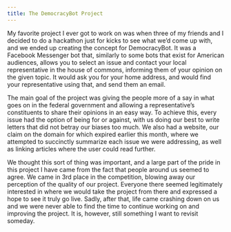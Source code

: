 ```yaml
---
title: The DemocracyBot Project
---
```

My favorite project I ever got to work on was when three of my friends and I decided to do a hackathon just for kicks to see what we’d come up with, and we ended up creating the concept for DemocracyBot. It was a Facebook Messenger bot that, similarly to some bots that exist for American audiences, allows you to select an issue and contact your local representative in the house of commons, informing them of your opinion on the given topic. It would ask you for your home address, and would find your representative using that, and send them an email.

The main goal of the project was giving the people more of a say in what goes on in the federal government and allowing a representative’s constituents to share their opinions in an easy way. To achieve this, every issue had the option of being for or against, with us doing our best to write letters that did not betray our biases too much. We also had a website, our claim on the domain for which expired earlier this month, where we attempted to succinctly summarize each issue we were addressing, as well as linking articles where the user could read further.

We thought this sort of thing was important, and a large part of the pride in this project I have came from the fact that people around us seemed to agree. We came in 3rd place in the competition, blowing away our perception of the quality of our project. Everyone there seemed legitimately interested in where we would take the project from there and expressed a hope to see it truly go live. Sadly, after that, life came crashing down on us and we were never able to find the time to continue working on and improving the project. It is, however, still something I want to revisit someday.
